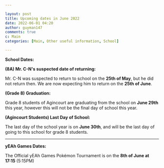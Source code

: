 ```yaml
---

layout: post
title: Upcoming dates in June 2022
date: 2022-06-01 04:20
author: guyman147
comments: true
c: Main
categories: [Main, Other useful information, School]

---
```


<!-- wp:paragraph {"fontSize":"medium"} -->

<p class="has-medium-font-size"><strong>School Dates:</strong></p>
<!-- /wp:paragraph -->

<!-- wp:paragraph -->

<p><strong>(8A) Mr. C-N's suspected date of returning: </strong></p>
<!-- /wp:paragraph -->

<!-- wp:paragraph -->

<p>Mr. C-N was suspected to return to school on the <strong>25th of May</strong>, but he did not return then. We are now expecting him to return on the <strong>25th of June</strong>.</p>
<!-- /wp:paragraph -->

<!-- wp:paragraph -->

<p><strong>(Grade 8)</strong> <strong>Graduation:</strong></p>
<!-- /wp:paragraph -->

<!-- wp:paragraph -->

<p>Grade 8 students of Agincourt are graduating from the school on <strong>June 29th</strong> this year, however this will not be the final day of school this year.</p>
<!-- /wp:paragraph -->

<!-- wp:paragraph -->

<p><strong>(Agincourt Students) Last Day of School:</strong></p>
<!-- /wp:paragraph -->

<!-- wp:paragraph -->

<p>The last day of the school year is on <strong>June 30th</strong>, and will be the last day of going to this school for grade 8 students.</p>
<!-- /wp:paragraph -->

<!-- wp:separator {"className":"is-style-wide"} -->

<hr class="wp-block-separator has-alpha-channel-opacity is-style-wide" />
<!-- /wp:separator -->

<!-- wp:paragraph {"fontSize":"medium"} -->

<p class="has-medium-font-size"><strong>yEAh Games Dates:</strong></p>
<!-- /wp:paragraph -->

<!-- wp:paragraph -->

<p>The Official yEAh Games Pokémon Tournament is on the <strong>8th of June at 17:15</strong> (5:15PM)</p>
<!-- /wp:paragraph -->
